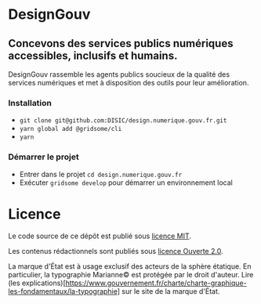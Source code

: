# DesignGouv
## Concevons des services publics numériques accessibles, inclusifs et humains.
DesignGouv rassemble les agents publics soucieux de la qualité des services numériques et met à disposition des outils pour leur amélioration.

### Installation

- `git clone git@github.com:DISIC/design.numerique.gouv.fr.git`
- `yarn global add @gridsome/cli`
- `yarn`

### Démarrer le projet
- Entrer dans le projet `cd design.numerique.gouv.fr`
- Exécuter `gridsome develop` pour démarrer un environnement local


# Licence
Le code source de ce dépôt est publié sous [licence MIT](LICENSE.md#licence-mit).

Les contenus rédactionnels sont publiés sous [licence Ouverte 2.0](LICENSE.md#licence-ouverte-20open-licence-20).

La marque d'État est à usage exclusif des acteurs de la sphère
étatique. En particulier, la typographie Marianne© est protégée par
le droit d'auteur. Lire (les explications)[https://www.gouvernement.fr/charte/charte-graphique-les-fondamentaux/la-typographie] sur le site de la marque
d'État.
